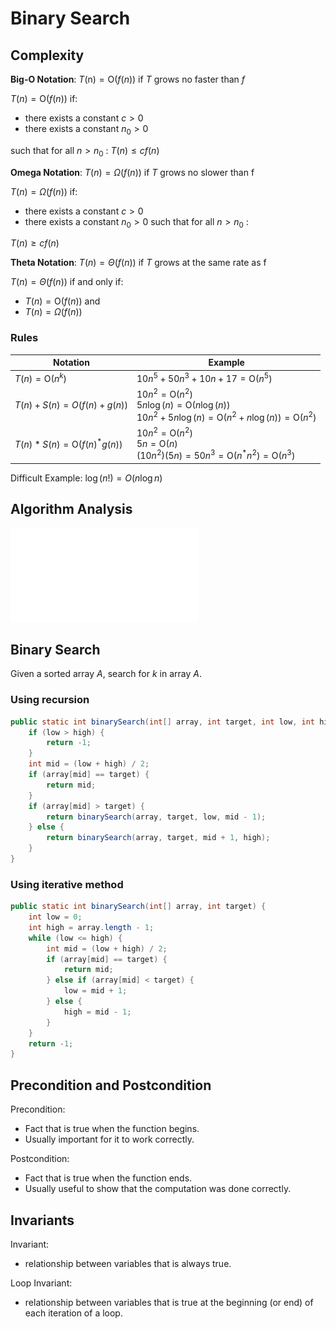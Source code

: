 # Binary Search

## Complexity

**Big-O Notation**: $T(\mathrm{n})=\mathrm{O}(f(n))$ if $T$ grows no faster than $f$

$T(n)=\mathrm{O}(f(n)) \text { if: }$

- there exists a constant $c>0$
- there exists a constant $n_0>0$

such that for all $n>n_0$ :
$T(n) \leq c f(n)$

**Omega Notation**: $T(n)=\Omega(f(n))$ if $T$ grows no slower than $\mathrm{f}$

$T(n)=\Omega(f(n)) \text { if: }$

- there exists a constant $c>0$
- there exists a constant $n_0>0$ such that for all $n>n_0$ :

$T(n) \geq c f(n)$

**Theta Notation**: $T(n)=\Theta(f(n))$ if $T$ grows at the same rate as $\mathrm{f}$

$T(n)=\Theta(f(n)) \text { if and only if: }$

- $T(n)=\mathrm{O}(f(n)) \text { and }$
- $T(n)=\Omega(f(n))$


### Rules

| Notation                                         | Example                                                                                                                                                                    |
| ------------------------------------------------ | -------------------------------------------------------------------------------------------------------------------------------------------------------------------------- |
| $T(n)=\mathrm{O}\left(n^k\right)$                | $10 n^5+50 n^3+10 n+17=\mathrm{O}\left(n^5\right)$                                                                                                                         |
| $T(n)+S(n)=O(f(n)+g(n))$                         | $10 n^2=\mathrm{O}\left(n^2\right)$<br>$5 n \log (n)=\mathrm{O}(n \log (n))$<br>$10 n^2+5 n \log (n)=\mathrm{O}\left(n^2+n \log (n)\right)=\mathrm{O}\left(n^2\right)$<br> |
| $T(n) * S(n)=\mathrm{O}\left(f(n)^* g(n)\right)$ | $10 n^2=\mathrm{O}\left(n^2\right)$<br>$5 n=\mathrm{O}(n)$<br>$\left(10 n^2\right)(5 n)=50 n^3=\mathrm{O}\left(n^* n^2\right)=\mathrm{O}\left(n^3\right)$                                                                                                                                                                           |

Difficult Example: $\log (n !)= O(n \log n)$

## Algorithm Analysis

![](CS2040_03.Searching.pdf#page=46)

## Binary Search

Given a sorted array $A$, search for $k$ in array $A$.

### Using recursion

```java
public static int binarySearch(int[] array, int target, int low, int high) {
    if (low > high) {
        return -1;
    }
    int mid = (low + high) / 2;
    if (array[mid] == target) {
        return mid;
    }
    if (array[mid] > target) {
        return binarySearch(array, target, low, mid - 1);
    } else {
        return binarySearch(array, target, mid + 1, high);
    }
}
```

### Using iterative method

```java
public static int binarySearch(int[] array, int target) {
    int low = 0;
    int high = array.length - 1;
    while (low <= high) {
        int mid = (low + high) / 2;
        if (array[mid] == target) {
            return mid;
        } else if (array[mid] < target) {
            low = mid + 1;
        } else {
            high = mid - 1;
        }
    }
    return -1;
}
```

## Precondition and Postcondition

Precondition:

- Fact that is true when the function begins.
- Usually important for it to work correctly.

Postcondition:

- Fact that is true when the function ends.
- Usually useful to show that the computation was done correctly.

## Invariants

Invariant:

- relationship between variables that is always true.

Loop Invariant:

- relationship between variables that is true at the beginning (or end) of each iteration of a loop.